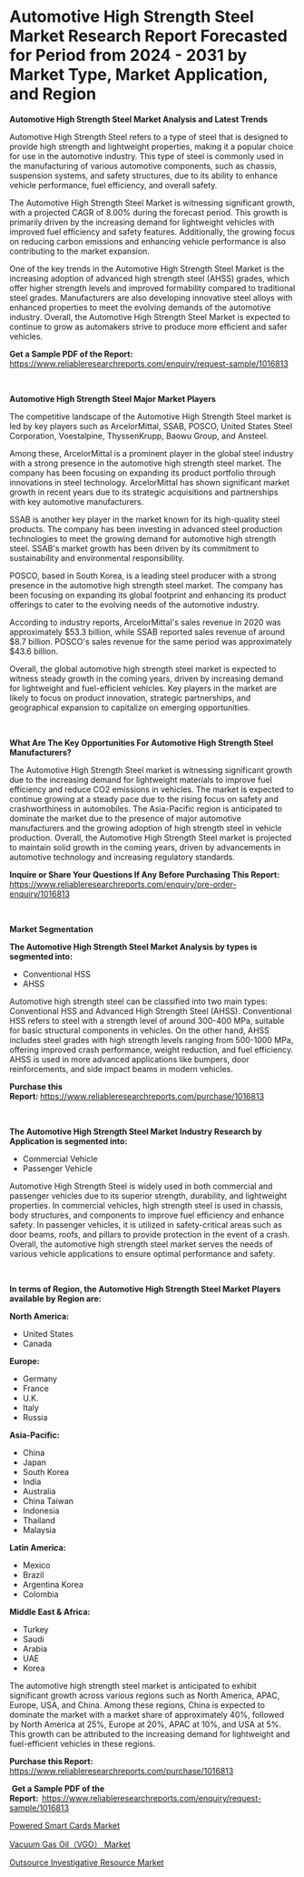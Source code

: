 <p><h1>Automotive High Strength Steel Market Research Report Forecasted for Period from 2024 -  2031 by Market Type, Market Application, and Region</h1></p><p><strong>Automotive High Strength Steel Market Analysis and Latest Trends</strong></p>
<p><p>Automotive High Strength Steel refers to a type of steel that is designed to provide high strength and lightweight properties, making it a popular choice for use in the automotive industry. This type of steel is commonly used in the manufacturing of various automotive components, such as chassis, suspension systems, and safety structures, due to its ability to enhance vehicle performance, fuel efficiency, and overall safety.</p><p>The Automotive High Strength Steel Market is witnessing significant growth, with a projected CAGR of 8.00% during the forecast period. This growth is primarily driven by the increasing demand for lightweight vehicles with improved fuel efficiency and safety features. Additionally, the growing focus on reducing carbon emissions and enhancing vehicle performance is also contributing to the market expansion.</p><p>One of the key trends in the Automotive High Strength Steel Market is the increasing adoption of advanced high strength steel (AHSS) grades, which offer higher strength levels and improved formability compared to traditional steel grades. Manufacturers are also developing innovative steel alloys with enhanced properties to meet the evolving demands of the automotive industry. Overall, the Automotive High Strength Steel Market is expected to continue to grow as automakers strive to produce more efficient and safer vehicles.</p></p>
<p><strong>Get a Sample PDF of the Report:&nbsp;</strong> <a href="https://www.reliableresearchreports.com/enquiry/request-sample/1016813">https://www.reliableresearchreports.com/enquiry/request-sample/1016813</a></p>
<p>&nbsp;</p>
<p><strong>Automotive High Strength Steel Major Market Players</strong></p>
<p><p>The competitive landscape of the Automotive High Strength Steel market is led by key players such as ArcelorMittal, SSAB, POSCO, United States Steel Corporation, Voestalpine, ThyssenKrupp, Baowu Group, and Ansteel.</p><p>Among these, ArcelorMittal is a prominent player in the global steel industry with a strong presence in the automotive high strength steel market. The company has been focusing on expanding its product portfolio through innovations in steel technology. ArcelorMittal has shown significant market growth in recent years due to its strategic acquisitions and partnerships with key automotive manufacturers.</p><p>SSAB is another key player in the market known for its high-quality steel products. The company has been investing in advanced steel production technologies to meet the growing demand for automotive high strength steel. SSAB's market growth has been driven by its commitment to sustainability and environmental responsibility.</p><p>POSCO, based in South Korea, is a leading steel producer with a strong presence in the automotive high strength steel market. The company has been focusing on expanding its global footprint and enhancing its product offerings to cater to the evolving needs of the automotive industry.</p><p>According to industry reports, ArcelorMittal's sales revenue in 2020 was approximately $53.3 billion, while SSAB reported sales revenue of around $8.7 billion. POSCO's sales revenue for the same period was approximately $43.6 billion.</p><p>Overall, the global automotive high strength steel market is expected to witness steady growth in the coming years, driven by increasing demand for lightweight and fuel-efficient vehicles. Key players in the market are likely to focus on product innovation, strategic partnerships, and geographical expansion to capitalize on emerging opportunities.</p></p>
<p>&nbsp;</p>
<p><strong>What Are The Key Opportunities For Automotive High Strength Steel Manufacturers?</strong></p>
<p><p>The Automotive High Strength Steel market is witnessing significant growth due to the increasing demand for lightweight materials to improve fuel efficiency and reduce CO2 emissions in vehicles. The market is expected to continue growing at a steady pace due to the rising focus on safety and crashworthiness in automobiles. The Asia-Pacific region is anticipated to dominate the market due to the presence of major automotive manufacturers and the growing adoption of high strength steel in vehicle production. Overall, the Automotive High Strength Steel market is projected to maintain solid growth in the coming years, driven by advancements in automotive technology and increasing regulatory standards.</p></p>
<p><strong>Inquire or Share Your Questions If Any Before Purchasing This Report:</strong> <a href="https://www.reliableresearchreports.com/enquiry/pre-order-enquiry/1016813">https://www.reliableresearchreports.com/enquiry/pre-order-enquiry/1016813</a></p>
<p>&nbsp;</p>
<p><strong>Market Segmentation</strong></p>
<p><strong>The Automotive High Strength Steel Market Analysis by types is segmented into:</strong></p>
<p><ul><li>Conventional HSS</li><li>AHSS</li></ul></p>
<p><p>Automotive high strength steel can be classified into two main types: Conventional HSS and Advanced High Strength Steel (AHSS). Conventional HSS refers to steel with a strength level of around 300-400 MPa, suitable for basic structural components in vehicles. On the other hand, AHSS includes steel grades with high strength levels ranging from 500-1000 MPa, offering improved crash performance, weight reduction, and fuel efficiency. AHSS is used in more advanced applications like bumpers, door reinforcements, and side impact beams in modern vehicles.</p></p>
<p><strong>Purchase this Report:&nbsp;</strong><a href="https://www.reliableresearchreports.com/purchase/1016813">https://www.reliableresearchreports.com/purchase/1016813</a></p>
<p>&nbsp;</p>
<p><strong>The Automotive High Strength Steel Market Industry Research by Application is segmented into:</strong></p>
<p><ul><li>Commercial Vehicle</li><li>Passenger Vehicle</li></ul></p>
<p><p>Automotive High Strength Steel is widely used in both commercial and passenger vehicles due to its superior strength, durability, and lightweight properties. In commercial vehicles, high strength steel is used in chassis, body structures, and components to improve fuel efficiency and enhance safety. In passenger vehicles, it is utilized in safety-critical areas such as door beams, roofs, and pillars to provide protection in the event of a crash. Overall, the automotive high strength steel market serves the needs of various vehicle applications to ensure optimal performance and safety.</p></p>
<p>&nbsp;</p>
<p><strong>In terms of Region, the Automotive High Strength Steel Market Players available by Region are:</strong></p>
<p>
    <p> <strong> North America: </strong>
        <ul>
            <li>United States</li>
            <li>Canada</li>
        </ul>
        </p> 
    <p> <strong> Europe: </strong>
        <ul>
            <li>Germany</li>
            <li>France</li>
            <li>U.K.</li>
            <li>Italy</li>
            <li>Russia</li>
        </ul>
        </p> 
    <p> <strong> Asia-Pacific: </strong>
        <ul>
            <li>China</li>
            <li>Japan</li>
            <li>South Korea</li>
            <li>India</li>
            <li>Australia</li>
            <li>China Taiwan</li>
            <li>Indonesia</li>
            <li>Thailand</li>
            <li>Malaysia</li>
        </ul>
        </p> 
    <p> <strong> Latin America: </strong>
        <ul>
            <li>Mexico</li>
            <li>Brazil</li>
            <li>Argentina Korea</li>
            <li>Colombia</li>
        </ul>
        </p> 
    <p> <strong> Middle East & Africa: </strong>
        <ul>
            <li>Turkey</li>
            <li>Saudi</li>
            <li>Arabia</li>
            <li>UAE</li>
            <li>Korea</li>
        </ul>
    </p>
    </p>
<p><p>The automotive high strength steel market is anticipated to exhibit significant growth across various regions such as North America, APAC, Europe, USA, and China. Among these regions, China is expected to dominate the market with a market share of approximately 40%, followed by North America at 25%, Europe at 20%, APAC at 10%, and USA at 5%. This growth can be attributed to the increasing demand for lightweight and fuel-efficient vehicles in these regions.</p></p>
<p><strong>Purchase this Report: </strong><a href="https://www.reliableresearchreports.com/purchase/1016813">https://www.reliableresearchreports.com/purchase/1016813</a></p>
<p>&nbsp;<strong>Get a Sample PDF of the Report:&nbsp;&nbsp;</strong><a href="https://www.reliableresearchreports.com/enquiry/request-sample/1016813">https://www.reliableresearchreports.com/enquiry/request-sample/1016813</a></p>
<p><strong></strong></p>
<p><p><a href="https://view.publitas.com/reportprime-1/global-powered-smart-cards-market-size-and-market-trends-insights-and-projections-from-2023-to-2030/">Powered Smart Cards Market</a></p><p><a href="https://view.publitas.com/reportprime-1/vacuum-gas-oil-vgo-market-size-focuses-on-market-dynamics-in-depth-analysis-and-future-projections-of-its-market-forecasted-for-period-from-2023-to-2030/">Vacuum Gas Oil（VGO） Market</a></p><p><a href="https://view.publitas.com/reportprime-1/outsource-investigative-resource-market-size-furnishes-valuable-information-encompassing-market-share-market-trends-and-projections-spanning-from-2023-to-2030/">Outsource Investigative Resource Market</a></p></p>